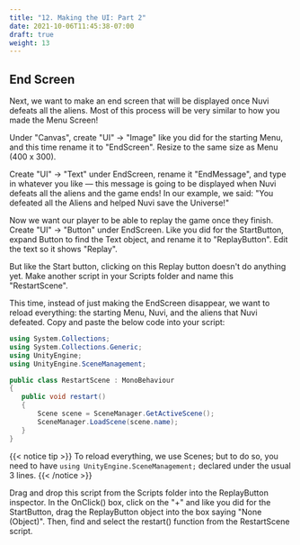 ```yaml
---
title: "12. Making the UI: Part 2"
date: 2021-10-06T11:45:38-07:00
draft: true
weight: 13
---
```


## End Screen

Next, we want to make an end screen that will be displayed once Nuvi defeats all the aliens. Most of this process will be very similar to how you made the Menu Screen!

Under "Canvas", create "UI" → "Image" like you did for the starting Menu, and this time rename it to "EndScreen". Resize to the same size as Menu (400 x 300).

Create "UI" → "Text" under EndScreen, rename it "EndMessage", and type in whatever you like — this message is going to be displayed when Nuvi defeats all the aliens and the game ends! In our example, we said: "You defeated all the Aliens and helped Nuvi save the Universe!"

Now we want our player to be able to replay the game once they finish. Create "UI" → "Button" under EndScreen. Like you did for the StartButton, expand Button to find the Text object, and rename it to "ReplayButton". Edit the text so it shows "Replay".

But like the Start button, clicking on this Replay button doesn't do anything yet. Make another script in your Scripts folder and name this "RestartScene".

This time, instead of just making the EndScreen disappear, we want to reload everything: the starting Menu, Nuvi, and the aliens that Nuvi defeated. Copy and paste the below code into your script:

```csharp
using System.Collections;
using System.Collections.Generic;
using UnityEngine;
using UnityEngine.SceneManagement;

public class RestartScene : MonoBehaviour
{
   public void restart()
   {
       Scene scene = SceneManager.GetActiveScene();
       SceneManager.LoadScene(scene.name);
   }
}
```

{{< notice tip >}}
To reload everything, we use Scenes; but to do so, you need to have `using UnityEngine.SceneManagement;` declared under the usual 3 lines.
{{< /notice >}}

Drag and drop this script from the Scripts folder into the ReplayButton inspector. In the OnClick() box, click on the "+" and like you did for the StartButton, drag the ReplayButton object into the box saying "None (Object)". Then, find and select the restart() function from the RestartScene script.
